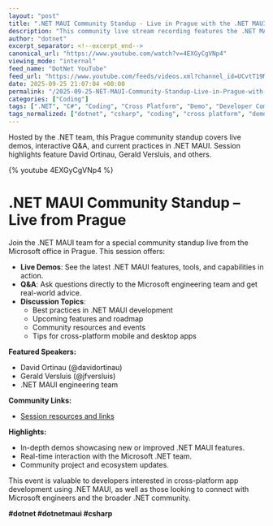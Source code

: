 ```yaml
---
layout: "post"
title: ".NET MAUI Community Standup - Live in Prague with the .NET MAUI Team"
description: "This community live stream recording features the .NET MAUI team presenting from Microsoft’s Prague office. The session includes demos, real-time Q&A, and discussions surrounding .NET MAUI development and tooling. Developers can gain insights into best practices, new features, and community resources relevant to building cross-platform apps with .NET MAUI."
author: "dotnet"
excerpt_separator: <!--excerpt_end-->
canonical_url: "https://www.youtube.com/watch?v=4EXGyCgVNp4"
viewing_mode: "internal"
feed_name: "DotNet YouTube"
feed_url: "https://www.youtube.com/feeds/videos.xml?channel_id=UCvtT19MZW8dq5Wwfu6B0oxw"
date: 2025-09-25 21:07:04 +00:00
permalink: "/2025-09-25-NET-MAUI-Community-Standup-Live-in-Prague-with-the-NET-MAUI-Team.html"
categories: ["Coding"]
tags: [".NET", "C#", "Coding", "Cross Platform", "Demo", "Developer Community", "Developer Tools", "Dotnetdeveloper", "Dotnetmaui", "Live Demo", "MAUI", "Microsoft", "Mobile Development", "Q&A", "Software Developer", "Standup", "UI", "Videos"]
tags_normalized: ["dotnet", "csharp", "coding", "cross platform", "demo", "developer community", "developer tools", "dotnetdeveloper", "dotnetmaui", "live demo", "maui", "microsoft", "mobile development", "qanda", "software developer", "standup", "ui", "videos"]
---
```


Hosted by the .NET team, this Prague community standup covers live demos, interactive Q&A, and current practices in .NET MAUI. Session highlights feature David Ortinau, Gerald Versluis, and others.<!--excerpt_end-->

{% youtube 4EXGyCgVNp4 %}

# .NET MAUI Community Standup – Live from Prague

Join the .NET MAUI team for a special community standup live from the Microsoft office in Prague. This session offers:

- **Live Demos**: See the latest .NET MAUI features, tools, and capabilities in action.
- **Q&A**: Ask questions directly to the Microsoft engineering team and get real-world advice.
- **Discussion Topics**:
  - Best practices in .NET MAUI development
  - Upcoming features and roadmap
  - Community resources and events
  - Tips for cross-platform mobile and desktop apps

**Featured Speakers:**

- David Ortinau (@davidortinau)
- Gerald Versluis (@jfversluis)
- .NET MAUI engineering team

**Community Links:**

- [Session resources and links](https://www.theurlist.com/maui-standup-oct2025)

**Highlights:**

- In-depth demos showcasing new or improved .NET MAUI features.
- Real-time interaction with the Microsoft .NET team.
- Community project and ecosystem updates.

This event is valuable to developers interested in cross-platform app development using .NET MAUI, as well as those looking to connect with Microsoft engineers and the broader .NET community.

**#dotnet #dotnetmaui #csharp**
